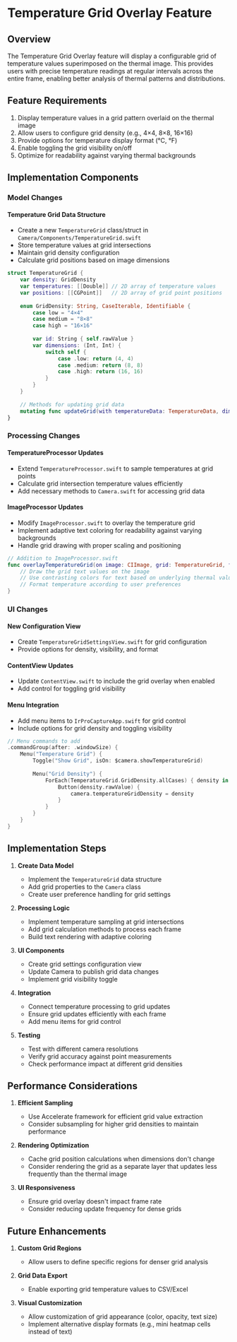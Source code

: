 # Temperature Grid Overlay Feature

## Overview
The Temperature Grid Overlay feature will display a configurable grid of temperature values superimposed on the thermal image. This provides users with precise temperature readings at regular intervals across the entire frame, enabling better analysis of thermal patterns and distributions.

## Feature Requirements

1. Display temperature values in a grid pattern overlaid on the thermal image
2. Allow users to configure grid density (e.g., 4×4, 8×8, 16×16)
3. Provide options for temperature display format (°C, °F)
4. Enable toggling the grid visibility on/off
5. Optimize for readability against varying thermal backgrounds

## Implementation Components

### Model Changes

#### Temperature Grid Data Structure
- Create a new `TemperatureGrid` class/struct in `Camera/Components/TemperatureGrid.swift`
- Store temperature values at grid intersections
- Maintain grid density configuration
- Calculate grid positions based on image dimensions

```swift
struct TemperatureGrid {
    var density: GridDensity
    var temperatures: [[Double]] // 2D array of temperature values
    var positions: [[CGPoint]]   // 2D array of grid point positions
    
    enum GridDensity: String, CaseIterable, Identifiable {
        case low = "4×4"
        case medium = "8×8"
        case high = "16×16"
        
        var id: String { self.rawValue }
        var dimensions: (Int, Int) {
            switch self {
                case .low: return (4, 4)
                case .medium: return (8, 8)
                case .high: return (16, 16)
            }
        }
    }
    
    // Methods for updating grid data
    mutating func updateGrid(with temperatureData: TemperatureData, dimensions: CGSize)
}
```

### Processing Changes

#### TemperatureProcessor Updates
- Extend `TemperatureProcessor.swift` to sample temperatures at grid points
- Calculate grid intersection temperature values efficiently
- Add necessary methods to `Camera.swift` for accessing grid data

#### ImageProcessor Updates
- Modify `ImageProcessor.swift` to overlay the temperature grid
- Implement adaptive text coloring for readability against varying backgrounds
- Handle grid drawing with proper scaling and positioning

```swift
// Addition to ImageProcessor.swift
func overlayTemperatureGrid(on image: CIImage, grid: TemperatureGrid, format: TemperatureFormat) -> CIImage {
    // Draw the grid text values on the image
    // Use contrasting colors for text based on underlying thermal values
    // Format temperature according to user preferences
}
```

### UI Changes

#### New Configuration View
- Create `TemperatureGridSettingsView.swift` for grid configuration
- Provide options for density, visibility, and format

#### ContentView Updates
- Update `ContentView.swift` to include the grid overlay when enabled
- Add control for toggling grid visibility

#### Menu Integration
- Add menu items to `IrProCaptureApp.swift` for grid control
- Include options for grid density and toggling visibility

```swift
// Menu commands to add
.commandGroup(after: .windowSize) {
    Menu("Temperature Grid") {
        Toggle("Show Grid", isOn: $camera.showTemperatureGrid)
        
        Menu("Grid Density") {
            ForEach(TemperatureGrid.GridDensity.allCases) { density in
                Button(density.rawValue) {
                    camera.temperatureGridDensity = density
                }
            }
        }
    }
}
```

## Implementation Steps

1. **Create Data Model**
   - Implement the `TemperatureGrid` data structure
   - Add grid properties to the `Camera` class
   - Create user preference handling for grid settings

2. **Processing Logic**
   - Implement temperature sampling at grid intersections
   - Add grid calculation methods to process each frame
   - Build text rendering with adaptive coloring

3. **UI Components**
   - Create grid settings configuration view
   - Update Camera to publish grid data changes
   - Implement grid visibility toggle

4. **Integration**
   - Connect temperature processing to grid updates
   - Ensure grid updates efficiently with each frame
   - Add menu items for grid control

5. **Testing**
   - Test with different camera resolutions
   - Verify grid accuracy against point measurements
   - Check performance impact at different grid densities

## Performance Considerations

1. **Efficient Sampling**
   - Use Accelerate framework for efficient grid value extraction
   - Consider subsampling for higher grid densities to maintain performance

2. **Rendering Optimization**
   - Cache grid position calculations when dimensions don't change
   - Consider rendering the grid as a separate layer that updates less frequently than the thermal image

3. **UI Responsiveness**
   - Ensure grid overlay doesn't impact frame rate
   - Consider reducing update frequency for dense grids

## Future Enhancements

1. **Custom Grid Regions**
   - Allow users to define specific regions for denser grid analysis
   
2. **Grid Data Export**
   - Enable exporting grid temperature values to CSV/Excel

3. **Visual Customization**
   - Allow customization of grid appearance (color, opacity, text size)
   - Implement alternative display formats (e.g., mini heatmap cells instead of text) 